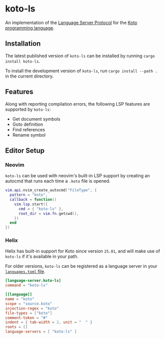 # koto-ls

An implementation of the [Language Server Protocol][lsp] for the
[Koto programming language][koto].

## Installation

The latest published version of `koto-ls` can be installed by running
`cargo install koto-ls`.

To install the development version of `koto-ls`, run `cargo install --path .` in the current directory.

## Features

Along with reporting compilation errors,
the following LSP features are supported by `koto-ls`:

- Get document symbols
- Goto definition
- Find references
- Rename symbol

## Editor Setup

### Neovim

`koto-ls` can be used with neovim's built-in LSP support by creating an autocmd
that runs each time a `.koto` file is opened.

```lua
vim.api.nvim_create_autocmd("FileType", {
  pattern = "koto",
  callback = function()
    vim.lsp.start({
      cmd = { "koto-ls" },
      root_dir = vim.fn.getcwd(),
    })
  end
})
```

### Helix

Helix has built-in support for Koto since version `25.01`, and will make use of `koto-ls` if it's available in your path.

For older versions, `koto-ls` can be registered as a language server in your [`languages.toml` file][helix].

```toml
[language-server.koto-ls]
command = "koto-ls"

[[language]]
name = "koto"
scope = "source.koto"
injection-regex = "koto"
file-types = ["koto"]
comment-token = "#"
indent = { tab-width = 2, unit = "  " }
roots = []
language-servers = [ "koto-ls" ]
```

[find-references]: https://microsoft.github.io/language-server-protocol/specifications/lsp/3.17/specification/#textDocument_references
[goto-definition]: https://microsoft.github.io/language-server-protocol/specifications/lsp/3.17/specification/#textDocument_definition
[helix]: https://docs.helix-editor.com/languages.html
[koto]: https://koto.dev
[lsp]: https://microsoft.github.io/language-server-protocol/
